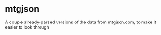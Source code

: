 # mtgjson
A couple already-parsed versions of the data from mtgjson.com, to make it easier to look through
